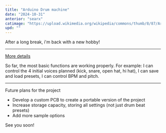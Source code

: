 ```yaml
---
title: "Arduino Drum machine"
date: "2024-10-31"
anterior: "searx"
catimage: "https://upload.wikimedia.org/wikipedia/commons/thumb/8/87/Arduino_Logo.svg/720px-Arduino_Logo.svg.png"
upd: ""
---
```


After a long break, i'm back with a new hobby!

---------

[More details](https://github.com/fortmea/arduino-drums)

So far, the most basic functions are working properly. For example: I can control the 4 initial voices planned (kick, snare, open hat, hi hat), I can save and load presets, I can control BPM and pitch.

----

Future plans for the project

* Develop a custom PCB to create a portable version of the project
* Increase storage capacity, storing all settings (not just drum beat presets)
* Add more sample options

See you soon!
